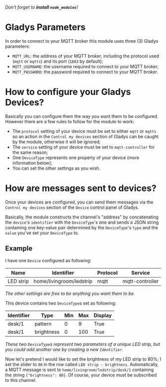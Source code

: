 *Don't forget to **install `node_modules`**!*

# Gladys Parameters
In order to connect to your MQTT broker this module uses three (3) Gladys parameters:
* `MQTT_URL`: the address of your MQTT broker, including the protocol used (`mqtt` or `mqtts`) and its port (`1883` by default);
* `MQTT_USERNAME`: the username required to connect to your MQTT broker;
* `MQTT_PASSWORD`: the password required to connect to your MQTT broker.

# How to configure your Gladys Devices?
Basically you can configure them the way you want them to be configured. However there are a few rules to follow for the module to work:
* The `protocol` setting of your device must be set to either `mqtt` or `mqtts` so an action in the `Control my devices` section of Gladys can be caught by the module, otherwise it will be ignored;
* The `service` setting of your device must be set to `mqtt-controller` for the same reason;
* One `DeviceType` represents one property of your device (more information below);
* You can set the other settings as you wish.

# How are messages sent to devices?
Once your devices are configured, you can send them messages via the `Control my devices` section of the `Device` control panel of Gladys.

Basically, the module constructs the channel's "address" by concatenating the `device`'s `identifier` with the `DeviceType`'s one and sends a JSON string containing one key-value pair determined by the `DeviceType`'s `type` and the `value` you've set your `DeviceType` to.

## Example
I have one `Device` configured as following:

Name | Identifier | Protocol | Service
-----|------------|----------|--------
LED strip | home/livingroom/ledstrip | mqtt | mqtt-controller

*The other settings are free to be anything you want them to be.*

This device contains two `DeviceType`s set as following:

Identifier | Type | Min | Max | Display
-----------|------|-----|-----|--------
desk/1|pattern|0|9|True
desk/1|brightness|0|100|True

*These two `DeviceType`s represent two parameters of a unique LED strip, but you could add another one by creating a new `Identifier`.*

Now let's pretend I would like to set the brightness of my LED strip to 80%; I set the slider to `80` in the row called `LED strip - brightness`.
Automatically, a MQTT message is sent to `home/livingroom/ledstrip/desk/1` containing the string `{"brightness": 80}`. Of course, your device must be subscribed to this channel.